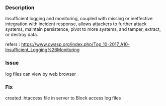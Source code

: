 ### Description 

Insufficient logging and monitoring, coupled with missing or ineffective integration with incident response, allows attackers to further attack systems, maintain persistence, pivot to more systems, and tamper, extract, or destroy data.

refers : https://www.owasp.org/index.php/Top_10-2017_A10-Insufficient_Logging%26Monitoring

### Issue 

log files can view by web browser

### Fix

created .htaccess file in server to Block access log files
